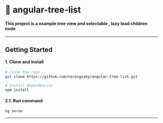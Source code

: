 # 🚀 angular-tree-list

#### This project is a example tree view and selectable , lazy load children node

---

## Getting Started

#### 1. Clone and Install

```bash
# Clone the repo
git clone https://github.com/narongsaky/angular-tree-list.git

# Install dependencies
npm install
```

#### 2.1. Run command

```bash
ng serve
```

---

